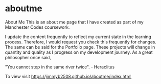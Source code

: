 # aboutme
About Me
This is an about me page that I have created as part of my Manchester Codes coursework. 

I update the content frequently to reflect my current state in the learning process. Therefore, I would request you check this frequently
for changes. The same can be said for the Portfolio page. These projects
will change in quantity and quality as I progress on my development journey. As a great philosopher once said,

"You cannot step in the same river twice". - Heraclitus

To view visit https://jimmyb2508.github.io/aboutme/index.html
